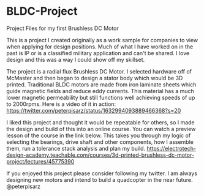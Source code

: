 # BLDC-Project
Project Files for my first Brushless DC Motor

This is a project I created originally as a work sample for companies to view when applying for design positions. Much of what I have worked on in the past is IP or is a classified military application and can't be shared. I love design and this was a way I could show off my skillset.

The project is a radial flux Brushless DC Motor. I selected hardware off of McMaster and then began to design a stator body which would be 3D printed. Traditional BLDC motors are made from iron laminate sheets which guide magnetic fields and reduce eddy currents. This material has a much lower magnetic permeability but still functions well achieving speeds of up to 2000rpms. Here is a video of it in action:
https://twitter.com/peterpisarz/status/1632994093889466368?s=20

I liked this project and thought it would be repeatable for others, so I made the design and build of this into an online course. You can watch a preview lesson of the course in the link below. This takes you through my logic of selecting the bearings, drive shaft and other components, how I assemble them, run a tolerance stack analysis and plan my build.
https://electrotech-design-academy.teachable.com/courses/3d-printed-brushless-dc-motor-project/lectures/45775390

If you enjoyed this project please consider following my twitter. I am always designing new motors and intend to build a quadcopter in the near future.
@peterpisarz

